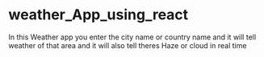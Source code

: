 # weather_App_using_react
In this Weather app you enter the city name or country name and it will tell weather of that area and it will also tell theres Haze or cloud in real time
